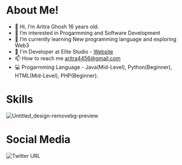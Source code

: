 # About Me!
- 👋 Hi, I’m Aritra Ghosh 16 years old.
- 👀 I’m interested in Progarmming and Software Development
- 🌱 I’m currently learning New programming language and exploring Web3
- 🤝 I'm Developer at Elite Studio - <a href="https://elitestudioo.weebly.com/" target="_blank">Website</a>
- 📫 How to reach me aritra4456@gmail.com
- 💻 Progarmming Language - Java(Mid-Level), Python(Beginner), HTML(Mid-Level), PHP(Beginner).
# Skills
![Untitled_design-removebg-preview](https://user-images.githubusercontent.com/104589382/196363304-fb22db09-9ba4-4638-b0e1-5116a1842f5b.png)
# Social Media
<img alt="Twitter URL" src="https://img.shields.io/twitter/url?style=social&url=https%3A%2F%2Ftwitter.com%2FCyco_Programmer">
